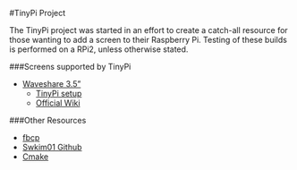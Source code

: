 #TinyPi Project

The TinyPi project was started in an effort to create a catch-all resource for those wanting to add a screen to their Raspberry Pi. Testing of these builds is performed on a RPi2, unless otherwise stated.

###Screens supported by TinyPi
* [Waveshare 3.5”](http://www.waveshare.com/3.5inch-rpi-lcd-a.htm)
  * [TinyPi setup](https://github.com/mitchpehora/tinyPi/blob/master/waveshare/35/readme.md)
  * [Official Wiki](http://www.waveshare.com/wiki/3.5inch_RPi_LCD_(A))
  


###Other Resources
* [fbcp](https://github.com/tasanakorn/rpi-fbcp)
* [Swkim01 Github](https://github.com/swkim01/waveshare-dtoverlays)
* [Cmake](https://github.com/Kitware/CMake)